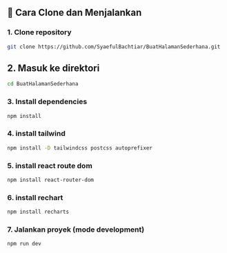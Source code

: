 ## 🚀 Cara Clone dan Menjalankan

### 1. Clone repository

```bash
git clone https://github.com/SyaefulBachtiar/BuatHalamanSederhana.git
```

## 2. Masuk ke direktori
```bash
cd BuatHalamanSederhana
```

### 3. Install dependencies

```bash
npm install
```
### 4. install tailwind

```bash
npm install -D tailwindcss postcss autoprefixer
```
### 5. install react route dom

```bash
npm install react-router-dom
```

### 6. install rechart
```bash
npm install recharts
```
### 7. Jalankan proyek (mode development)
```bash
npm run dev
